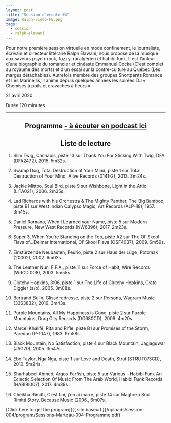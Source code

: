 ```yaml
---
layout: post
title: "Session d'écoute #4"
image: Ralph-video-FB.png
tags: 
  - session
  - ralph-elawani
---
```

Pour notre première session virtuelle en mode confinement, le journaliste, écrivain et directeur littéraire Ralph Elawani, nous propose de la musique aux saveurs psych-rock, fuzzy, raï algérien et habibi funk. Il est l’auteur d’une biographie du romancier et cinéaste Emmanuel Cocke (C’est complet au royaume des morts) et d’un essai sur la contre-culture au Québec (Les marges détachables). Autrefois membre des groupes Shortpants Romance et Les Marinellis, il anime depuis quelques années les soirées DJ « Chemises à poils et cravaches à fleurs ». 



21 avril 2020

Durée 120 minutes

<!-- Sur Facebook: https://www.facebook.com/sessionsmarteau/ -->



<div id="programme"></div>
<hr>

<h2 style="text-align: center;">
Programme <a href="https://sessionsmarteau.com/musique/#podcasts">- à écouter en podcast ici</a>
</h2>

<h2 style="text-align: center;">
Liste de lecture
</h2>


1. Slim Twig, Cannabis, piste 13 sur Thank You For Sticking With Twig, DFA (DFA2472), 2015. 5m32s. 

2. Swamp Dog, Total Destruction of Your Mind, piste 1 sur Total Destruction of Your Mind, Alive Records (0141-2), 2013. 3m24s. 

3. Jackie Mittoo, Soul Bird, piste 9 sur Wishbone, Light in the Attic (LITA021), 2006. 2m35s. 

4. Lad Richards with his Orchestra & The Mighty Panther, The Big Bamboo, piste B1 sur  West Indian Calypso Magic, Art Records (ALP-18), 1957. 3m45s.

5. Daniel Romano, When I Learned your Name, piste 5 sur Modern Pressure, New West Records (NW6396), 2017. 2m23s.

6. Super 3, When You’re Standing on the Top, piste A2 sur The Ol' Skool Flava of...Delmar International, Ol’ Skool Flava (OSF4037), 2009. 6m59s.

7. Einstürzende Neubauten, Feurio, piste 2 sur Haus der Lüge, Potomak (20002), 2002. 6m02s.

8. The Leather Nun, F.F.A., piste 11 sur Force of Habit, Wire Records (WRCD 008), 2003. 5m55s. 

9. Clutchy Hopkins, 3:06, piste 1 sur The Life of Clutchy Hopkins, Crate Diggler (s/o), 2005. 3m08s. 

10. Bertrand Belin, Glissé redressé, piste 2 sur Persona, Wagram Music (3363832), 2019. 3m43s.

11. Purple Mountains, All My Happiness is Gone, piste 2 sur Purple Mountains, Drag City Records (DC680CD), 2009. 4m20s.

12. Marcel Khalifé, Rita and Rifle, piste B1 sur Promises of the Storm, Paredon (P-1047), 1983. 9m58s.

13. Black Mountain, No Satisfaction, piste 4 sur Black Mountain, Jagjaguwar (JAG70), 2005. 3m47s.

14. Ebo Taylor, Nga Nga, piste 1 sur Love and Death, Strut (STRUT073CD), 2010. 5m24s.

15. Sharhabeel Ahmed, Argos Farfish, piste 5 sur Various ‎– Habibi Funk An Eclectic Selection Of Music From The Arab World, Habibi Funk Records (HABIBI007), 2017. 4m38s.

16. Cheikha Rimitti, C’est fini, j’en ai marre, piste 14 sur Maghreb Soul: Rimitti Story, Because Music (2006., 6m07s.



[Click here to get the program]({{ site.baseurl }}/uploads/session-004/program/Sessions-Marteau-004-Programme.pdf)




